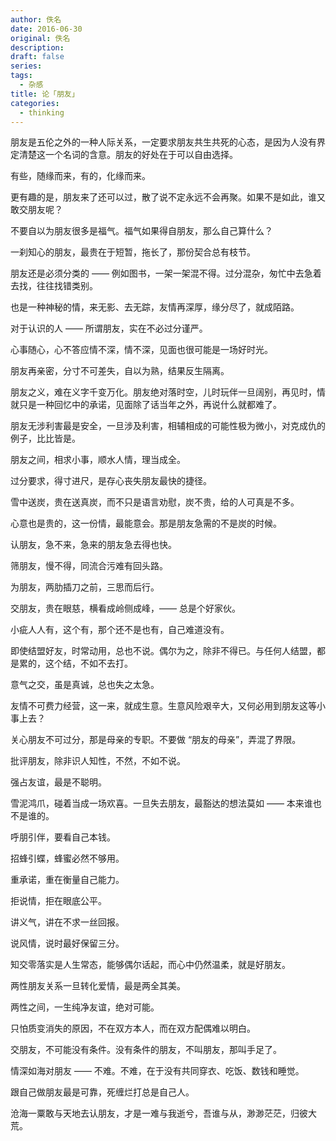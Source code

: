 ```yaml
---
author: 佚名
date: 2016-06-30
original: 佚名
description:
draft: false
series:
tags:
  - 杂感
title: 论「朋友」
categories:
  - thinking
---
```


朋友是五伦之外的一种人际关系，一定要求朋友共生共死的心态，是因为人没有界定清楚这一个名词的含意。朋友的好处在于可以自由选择。

有些，随缘而来，有的，化缘而来。

更有趣的是，朋友来了还可以过，散了说不定永远不会再聚。如果不是如此，谁又敢交朋友呢？

不要自以为朋友很多是福气。福气如果得自朋友，那么自己算什么？

一刹知心的朋友，最贵在于短暂，拖长了，那份契合总有枝节。

朋友还是必须分类的 —— 例如图书，一架一架混不得。过分混杂，匆忙中去急着去找，往往找错类别。

也是一种神秘的情，来无影、去无踪，友情再深厚，缘分尽了，就成陌路。

对于认识的人 —— 所谓朋友，实在不必过分谨严。

心事随心，心不答应情不深，情不深，见面也很可能是一场好时光。

朋友再亲密，分寸不可差失，自以为熟，结果反生隔离。

朋友之义，难在义字千变万化。朋友绝对落时空，儿时玩伴一旦阔别，再见时，情就只是一种回忆中的承诺，见面除了话当年之外，再说什么就都难了。

朋友无涉利害最是安全，一旦涉及利害，相辅相成的可能性极为微小，对克成仇的例子，比比皆是。

朋友之间，相求小事，顺水人情，理当成全。

过分要求，得寸进尺，是存心丧失朋友最快的捷径。

雪中送炭，贵在送真炭，而不只是语言劝慰，炭不贵，给的人可真是不多。

心意也是贵的，这一份情，最能意会。那是朋友急需的不是炭的时候。

认朋友，急不来，急来的朋友急去得也快。

筛朋友，慢不得，同流合污难有回头路。

为朋友，两肋插刀之前，三思而后行。

交朋友，贵在眼慈，横看成岭侧成峰，—— 总是个好家伙。

小疵人人有，这个有，那个还不是也有，自己难道没有。

即使结盟好友，时常动用，总也不说。偶尔为之，除非不得已。与任何人结盟，都是累的，这个结，不如不去打。

意气之交，虽是真诚，总也失之太急。

友情不可费力经营，这一来，就成生意。生意风险艰辛大，又何必用到朋友这等小事上去？

关心朋友不可过分，那是母亲的专职。不要做 “朋友的母亲”，弄混了界限。

批评朋友，除非识人知性，不然，不如不说。

强占友谊，最是不聪明。

雪泥鸿爪，碰着当成一场欢喜。一旦失去朋友，最豁达的想法莫如 —— 本来谁也不是谁的。

呼朋引伴，要看自己本钱。

招蜂引蝶，蜂蜜必然不够用。

重承诺，重在衡量自己能力。

拒说情，拒在眼底公平。

讲义气，讲在不求一丝回报。

说风情，说时最好保留三分。

知交零落实是人生常态，能够偶尔话起，而心中仍然温柔，就是好朋友。

两性朋友关系一旦转化爱情，最是两全其美。

两性之间，一生纯净友谊，绝对可能。

只怕质变消失的原因，不在双方本人，而在双方配偶难以明白。

交朋友，不可能没有条件。没有条件的朋友，不叫朋友，那叫手足了。

情深如海对朋友 —— 不难。不难，在于没有共同穿衣、吃饭、数钱和睡觉。

跟自己做朋友最是可靠，死缠烂打总是自己人。

沧海一粟敢与天地去认朋友，才是一难与我逝兮，吾谁与从，渺渺茫茫，归彼大荒。
